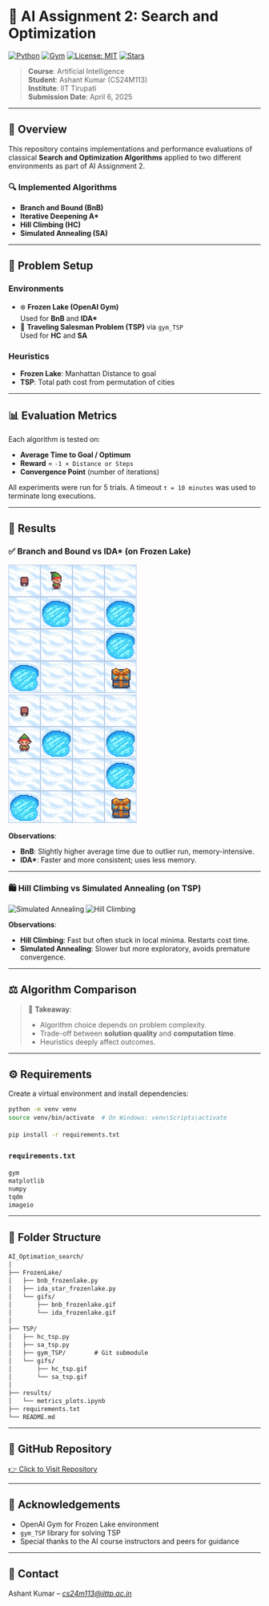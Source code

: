 # 🧠 AI Assignment 2: Search and Optimization

[![Python](https://img.shields.io/badge/Python-3.9%2B-blue?logo=python)](https://www.python.org/)
[![Gym](https://img.shields.io/badge/OpenAI-Gym-ff69b4?logo=openai)](https://www.gymlibrary.dev/)
[![License: MIT](https://img.shields.io/badge/License-MIT-yellow.svg)](LICENSE)
[![Stars](https://img.shields.io/github/stars/Ashantfet/AI_Optimation_search?style=social)](https://github.com/Ashantfet/AI_Optimation_search)

> **Course**: Artificial Intelligence  
> **Student**: Ashant Kumar (CS24M113)  
> **Institute**: IIT Tirupati  
> **Submission Date**: April 6, 2025

---

## 📌 Overview

This repository contains implementations and performance evaluations of classical **Search and Optimization Algorithms** applied to two different environments as part of AI Assignment 2.

### 🔍 Implemented Algorithms
- **Branch and Bound (BnB)**
- **Iterative Deepening A\***
- **Hill Climbing (HC)**
- **Simulated Annealing (SA)**

---

## 🧪 Problem Setup

### Environments
- ❄️ **Frozen Lake (OpenAI Gym)**  
  Used for **BnB** and **IDA\***
- 🔹 **Traveling Salesman Problem (TSP)** via `gym_TSP`  
  Used for **HC** and **SA**

### Heuristics
- **Frozen Lake**: Manhattan Distance to goal
- **TSP**: Total path cost from permutation of cities

---

## 📊 Evaluation Metrics
Each algorithm is tested on:
- **Average Time to Goal / Optimum**  
- **Reward** = `-1 × Distance or Steps`
- **Convergence Point** (number of iterations)

All experiments were run for 5 trials. A timeout `τ = 10 minutes` was used to terminate long executions.

---

## 🔎 Results

### ✅ Branch and Bound vs IDA\* (on Frozen Lake)

![Branch and Bound](Frozen_lake/gifs/bnb_frozen_lake.gif)
![IDA*](Frozen_lake/gifs/ida_frozen_lake.gif)


**Observations**:
- **BnB**: Slightly higher average time due to outlier run, memory-intensive.
- **IDA\***: Faster and more consistent; uses less memory.

---

### 🛍 Hill Climbing vs Simulated Annealing (on TSP)
![Simulated Annealing](TSP/gym_TSP/gifs/simulated_annealing_tsp.gif)
![Hill Climbing](TSP/gym_TSP/gifs/hill_climbing_tsp.gif)


**Observations**:
- **Hill Climbing**: Fast but often stuck in local minima. Restarts cost time.
- **Simulated Annealing**: Slower but more exploratory, avoids premature convergence.

---

## ⚖️ Algorithm Comparison

> 🎯 **Takeaway**:  
> - Algorithm choice depends on problem complexity.  
> - Trade-off between **solution quality** and **computation time**.  
> - Heuristics deeply affect outcomes.

---

## ⚙️ Requirements

Create a virtual environment and install dependencies:

```bash
python -m venv venv
source venv/bin/activate  # On Windows: venv\Scripts\activate

pip install -r requirements.txt
```

### `requirements.txt`

```
gym
matplotlib
numpy
tqdm
imageio
```

---

## 📂 Folder Structure

```
AI_Optimation_search/
│
├── FrozenLake/
│   ├── bnb_frozenlake.py
│   ├── ida_star_frozenlake.py
│   └── gifs/
│       ├── bnb_frozenlake.gif
│       └── ida_frozenlake.gif
│
├── TSP/
│   ├── hc_tsp.py
│   ├── sa_tsp.py
│   ├── gym_TSP/        # Git submodule
│   └── gifs/
│       ├── hc_tsp.gif
│       └── sa_tsp.gif
│
├── results/
│   └── metrics_plots.ipynb
├── requirements.txt
└── README.md
```

---

## 🔗 GitHub Repository

[👉 Click to Visit Repository](https://github.com/Ashantfet/AI_Optimation_search)

---

## 🙏 Acknowledgements
- OpenAI Gym for Frozen Lake environment  
- `gym_TSP` library for solving TSP  
- Special thanks to the AI course instructors and peers for guidance

---

## 📧 Contact
Ashant Kumar – *cs24m113@iittp.ac.in*

